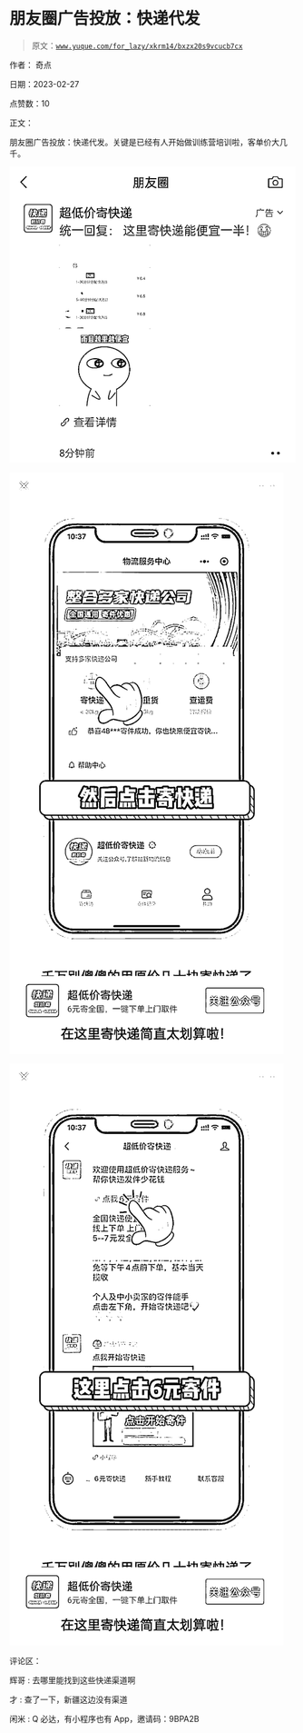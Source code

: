 # 朋友圈广告投放：快递代发

> 原文：[`www.yuque.com/for_lazy/xkrm14/bxzx20s9vcucb7cx`](https://www.yuque.com/for_lazy/xkrm14/bxzx20s9vcucb7cx)



作者： 奇点 

日期：2023-02-27 

点赞数：10 

正文： 

朋友圈广告投放：快递代发。关键是已经有人开始做训练营培训啦，客单价大几千。 

![](img/4432c41d419c1b42e26e62117cfdb3b9.png) 

![](img/b191222659d7a1d43b6c11ad455d49a6.png) 

![](img/d7bcf0a4b6125bebcba2ebfe12e90e54.png) 

评论区： 

辉哥 : 去哪里能找到这些快递渠道啊 

才 : 查了一下，新疆这边没有渠道 

闲米 : Q 必达，有小程序也有 App，邀请码：9BPA2B 

